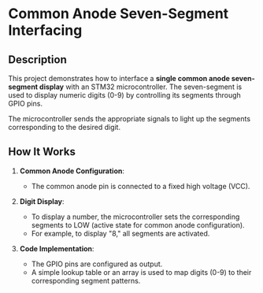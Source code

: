 # Common Anode Seven-Segment Interfacing

## Description

This project demonstrates how to interface a **single common anode seven-segment display** with an STM32 microcontroller. The seven-segment is used to display numeric digits (0-9) by controlling its segments through GPIO pins. 

The microcontroller sends the appropriate signals to light up the segments corresponding to the desired digit.

## How It Works

1. **Common Anode Configuration**:
   - The common anode pin is connected to a fixed high voltage (VCC).

2. **Digit Display**:
   - To display a number, the microcontroller sets the corresponding segments to LOW (active state for common anode configuration).
   - For example, to display "8," all segments are activated.

3. **Code Implementation**:
   - The GPIO pins are configured as output.
   - A simple lookup table or an array is used to map digits (0-9) to their corresponding segment patterns.


